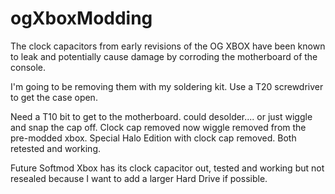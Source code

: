 # ogXboxModding

The clock capacitors from early revisions of the OG XBOX have been known to leak and potentially cause damage by corroding the motherboard of the console.

I'm going to be removing them with my soldering kit.
Use a T20 screwdriver to get the case open.

Need a T10 bit to get to the motherboard.
could desolder.... or just wiggle and snap the cap off.
Clock cap removed now wiggle removed from the pre-modded xbox.
Special Halo Edition with clock cap removed.
Both retested and working.

Future Softmod Xbox has its clock capacitor out, tested and working but not resealed because I want to add a larger Hard Drive if possible.
